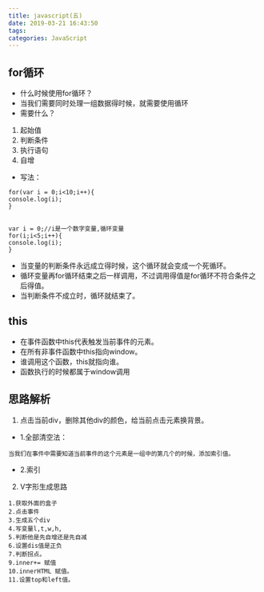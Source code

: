 ```yaml
---
title: javascript(五)
date: 2019-03-21 16:43:50
tags:
categories: JavaScript
---
```

## for循环
- 什么时候使用for循环？
- 当我们需要同时处理一组数据得时候，就需要使用循环
- 需要什么？
1. 起始值
2. 判断条件
3. 执行语句
4. 自增
- 写法：
<!-- more -->

```
for(var i = 0;i<10;i++){
console.log(i);
}


var i = 0;//i是一个数字变量,循环变量
for(i;i<5;i++){
console.log(i);
}
```
- 当变量的判断条件永远成立得时候，这个循环就会变成一个死循环。
- 循环变量再for循环结束之后一样调用，不过调用得值是for循环不符合条件之后得值。
- 当判断条件不成立时，循环就结束了。

## this
- 在事件函数中this代表触发当前事件的元素。
- 在所有非事件函数中this指向window。
- 谁调用这个函数，this就指向谁。
- 函数执行的时候都属于window调用

## 思路解析
1. 点击当前div，删除其他div的颜色，给当前点击元素换背景。
- 1.全部清空法：
```
当我们在事件中需要知道当前事件的这个元素是一组中的第几个的时候，添加索引值。
```
- 2.索引
2. V字形生成思路
```
1.获取外面的盒子
2.点击事件
3.生成五个div
4.写变量l,t,w,h,
5.判断他是先自增还是先自减
6.设置dis值是正负
7.判断拐点。
9.inner+= 赋值
10.innerHTML 赋值。
11.设置top和left值。
```

